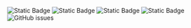 ![Static Badge](https://img.shields.io/badge/blacklists-60-000000) ![Static Badge](https://img.shields.io/badge/blacklisted-2737915-cc0000) ![Static Badge](https://img.shields.io/badge/whitelisted-2244-00CC00) ![Static Badge](https://img.shields.io/badge/streaming_blacklist-28107-000000) ![GitHub issues](https://img.shields.io/github/issues/fabriziosalmi/blacklists)
